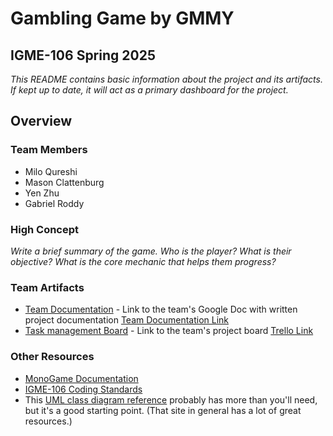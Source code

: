 # **Gambling Game** by GMMY
## IGME-106 Spring 2025

_This README contains basic information about the project and its artifacts. If kept up to date, it will act as a primary dashboard for the project._

## Overview
### Team Members
- Milo Qureshi
- Mason Clattenburg
- Yen Zhu
- Gabriel Roddy

### High Concept
_Write a *brief* summary of the game. Who is the player? What is their objective? What is the core mechanic that helps them progress?_

### Team Artifacts
- [Team Documentation](TBD) - Link to the team's Google Doc with written project documentation [Team Documentation Link](https://docs.google.com/document/d/1HCeqmc_yvo4ef4pG5ljcCQrjUeh7Pf163ClClW_ICzs/edit?tab=t.irrh96blunf3)
- [Task management Board](TBD) - Link to the team's project board [Trello Link](https://trello.com/b/LwMDrefL/gdd-106-project)

### Other Resources
- [MonoGame Documentation](http://www.monogame.net/documentation/?page=main)
- [IGME-106 Coding Standards](https://people.rit.edu/edcigm/gdaps/CodingStandards.html)
- This [UML class diagram reference](http://agilemodeling.com/artifacts/classDiagram.htm) probably has more than you'll need, but it's a good starting point. (That site in general has a lot of great resources.)
